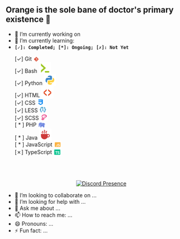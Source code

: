 ## Orange is the sole bane of doctor's primary existence 🍊


<!--
**El1i0r/El1i0r** is a ✨ _special_ ✨ repository because its `README.md` (this file) appears on your GitHub profile.
-->

- 🔭 I’m currently working on 
- 🌱 I’m currently learning:
- __```[✓]: Completed; [*]: Ongoing; [✗]: Not Yet```__

&nbsp;&nbsp;&nbsp;&nbsp;&nbsp;&nbsp;<span>[&#10003;]</span> Git <img src="https://raw.githubusercontent.com/BeardedBear/bearded-icons/2d38104fa3ca8be27eb246bf02913aa864812f26/icons/git.svg" height=15 style="vertical-align: -3px;"><br>
&nbsp;&nbsp;&nbsp;&nbsp;&nbsp;&nbsp;<span>[&#10003;]</span> Bash <img src="https://raw.githubusercontent.com/BeardedBear/bearded-icons/0c6fc83506d8ab4a0b613459321fe7c6540a5e70/icons/shell.svg" style="vertical-align: -3px;"><br>
&nbsp;&nbsp;&nbsp;&nbsp;&nbsp;&nbsp;<span>[&#10003;]</span> Python <img src="https://raw.githubusercontent.com/BeardedBear/bearded-icons/2d38104fa3ca8be27eb246bf02913aa864812f26/icons/python.svg" style="vertical-align: -3px;"><br>
&nbsp;&nbsp;&nbsp;&nbsp;&nbsp;&nbsp;<span>[&#10003;]</span> HTML <img src="https://raw.githubusercontent.com/BeardedBear/bearded-icons/2d38104fa3ca8be27eb246bf02913aa864812f26/icons/html.svg" style="vertical-align: -3px;"><br>
&nbsp;&nbsp;&nbsp;&nbsp;&nbsp;&nbsp;<span>[&#10003;]</span> CSS <img src="https://raw.githubusercontent.com/BeardedBear/bearded-icons/0c6fc83506d8ab4a0b613459321fe7c6540a5e70/icons/css.svg" height = 20px style="vertical-align: -3px;"><br>
&nbsp;&nbsp;&nbsp;&nbsp;&nbsp;&nbsp;<span>[&#10003;]</span> LESS <img src="https://raw.githubusercontent.com/BeardedBear/bearded-icons/0c6fc83506d8ab4a0b613459321fe7c6540a5e70/icons/less.svg" height = 20px style="vertical-align: -3px;"><br>
&nbsp;&nbsp;&nbsp;&nbsp;&nbsp;&nbsp;<span>[&#10003;]</span> SCSS <img src="https://raw.githubusercontent.com/BeardedBear/bearded-icons/0c6fc83506d8ab4a0b613459321fe7c6540a5e70/icons/scss.svg" height = 20px style="vertical-align: -3px;"><br>
&nbsp;&nbsp;&nbsp;&nbsp;&nbsp;&nbsp;<span>[ * ]</span> PHP <img src="https://raw.githubusercontent.com/BeardedBear/bearded-icons/2d38104fa3ca8be27eb246bf02913aa864812f26/icons/php.svg" height = 20px style="vertical-align: -5px;"><br>
&nbsp;&nbsp;&nbsp;&nbsp;&nbsp;&nbsp;<span>[ * ]</span> Java <img src="https://raw.githubusercontent.com/BeardedBear/bearded-icons/2d38104fa3ca8be27eb246bf02913aa864812f26/icons/java.svg" style="vertical-align: -3px;"><br>
&nbsp;&nbsp;&nbsp;&nbsp;&nbsp;&nbsp;<span>[ * ]</span> JavaScript <img src="https://raw.githubusercontent.com/BeardedBear/bearded-icons/2d38104fa3ca8be27eb246bf02913aa864812f26/icons/js.svg" height = 20px style="vertical-align: -5px;"><br>
&nbsp;&nbsp;&nbsp;&nbsp;&nbsp;&nbsp;<span>[&#10007;]</span> TypeScript <img src="https://raw.githubusercontent.com/BeardedBear/bearded-icons/2d38104fa3ca8be27eb246bf02913aa864812f26/icons/tsx.svg" height = 20px style="vertical-align: -5px;"><br>


<p align="center">
	<a href="https://discord.com/users/1073076541770190860 ">
	<img src="https://lanyard.cnrad.dev/api/1073076541770190860
	theme=dark&bg=222222&animated=false&hideDiscrim=false&borderRadius=20px&idleMessage=If%20I'm%20not%20coding,%20I'm%20probably%20playing%20Minecraft." alt="Discord Presence" style="margin-top: 50px">
	</a>
</p>

<!--
&#10003
&#10007;
&#10004;	#Heavy Check
&#10008;	#Heavy Cross
 --> 
- 👯 I’m looking to collaborate on ...
- 🤔 I’m looking for help with ...
- 💬 Ask me about ...
- 📫 How to reach me: ...
- 😄 Pronouns: ...
- ⚡ Fun fact: ...

